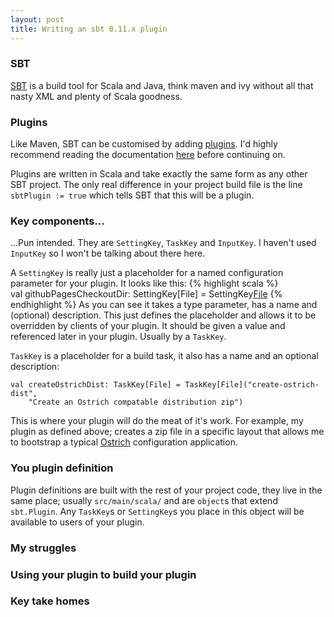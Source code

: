 ```yaml
---
layout: post
title: Writing an sbt 0.11.x plugin
---
```


### SBT
[SBT](https://github.com/harrah/xsbt/wiki) is a build tool for Scala and Java, think maven and ivy without all that nasty XML and plenty of Scala goodness.

### Plugins
Like Maven, SBT can be customised by adding [plugins](https://github.com/harrah/xsbt/wiki/Plugins). I'd highly recommend reading the documentation [here](https://github.com/harrah/xsbt/wiki/Plugins) before continuing on.

Plugins are written in Scala and take exactly the same form as any other SBT project. The only real difference in your project build file is the line `sbtPlugin := true` which tells SBT that this will be a plugin.

### Key components...
...Pun intended.
They are `SettingKey`, `TaskKey` and `InputKey`. I haven't used `InputKey` so I won't be talking about there here. 

A `SettingKey` is really just a placeholder for a named configuration parameter for your plugin. It looks like this:
{% highlight scala %}	
	val githubPagesCheckoutDir: SettingKey[File] = SettingKey[File]("gh-pages-dir",
	    "The location of checkout out gh-pages to use for deploying to")
{% endhighlight %}
As you can see it takes a type parameter, has a name and (optional) description. This just defines the placeholder and allows it to be overridden by clients of your plugin. It should be given a value and referenced later in your plugin. Usually by a `TaskKey`.

`TaskKey` is a placeholder for a build task, it also has a name and an optional description:

	val createOstrichDist: TaskKey[File] = TaskKey[File]("create-ostrich-dist",
    	"Create an Ostrich compatable distribution zip")

This is where your plugin will do the meat of it's work. For example, my plugin as defined above; creates a zip file in a specific layout that allows me to bootstrap a typical [Ostrich](https://github.com/twitter/ostrich) configuration application.

### You plugin definition
Plugin definitions are built with the rest of your project code, they live in the same place; usually `src/main/scala/` and are `object`s that extend `sbt.Plugin`. Any `TaskKey`s or `SettingKey`s you place in this object will be available to users of your plugin.

### My struggles

### Using your plugin to build your plugin

### Key take homes